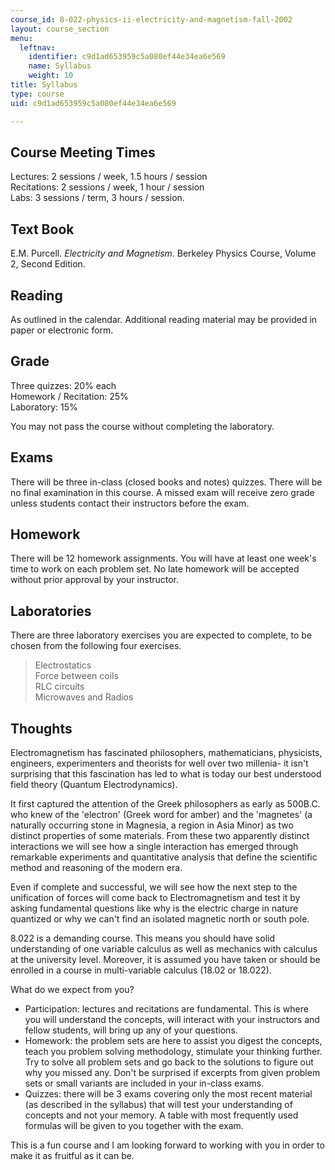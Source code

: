 ```yaml
---
course_id: 8-022-physics-ii-electricity-and-magnetism-fall-2002
layout: course_section
menu:
  leftnav:
    identifier: c9d1ad653959c5a080ef44e34ea6e569
    name: Syllabus
    weight: 10
title: Syllabus
type: course
uid: c9d1ad653959c5a080ef44e34ea6e569

---
```


Course Meeting Times
--------------------

Lectures: 2 sessions / week, 1.5 hours / session  
Recitations: 2 sessions / week, 1 hour / session  
Labs: 3 sessions / term, 3 hours / session.

Text Book
---------

E.M. Purcell. _Electricity and Magnetism_. Berkeley Physics Course, Volume 2, Second Edition.

Reading
-------

As outlined in the calendar. Additional reading material may be provided in paper or electronic form.

Grade
-----

Three quizzes: 20% each  
Homework / Recitation: 25%  
Laboratory: 15%

You may not pass the course without completing the laboratory.

Exams
-----

There will be three in-class (closed books and notes) quizzes. There will be no final examination in this course. A missed exam will receive zero grade unless students contact their instructors before the exam.

Homework
--------

There will be 12 homework assignments. You will have at least one week's time to work on each problem set. No late homework will be accepted without prior approval by your instructor.

Laboratories
------------

There are three laboratory exercises you are expected to complete, to be chosen from the following four exercises.

> Electrostatics  
> Force between coils  
> RLC circuits  
> Microwaves and Radios

Thoughts
--------

Electromagnetism has fascinated philosophers, mathematicians, physicists, engineers, experimenters and theorists for well over two millenia- it isn't surprising that this fascination has led to what is today our best understood field theory (Quantum Electrodynamics).

It first captured the attention of the Greek philosophers as early as 500B.C. who knew of the 'electron' (Greek word for amber) and the 'magnetes' (a naturally occurring stone in Magnesia, a region in Asia Minor) as two distinct properties of some materials. From these two apparently distinct interactions we will see how a single interaction has emerged through remarkable experiments and quantitative analysis that define the scientific method and reasoning of the modern era.

Even if complete and successful, we will see how the next step to the unification of forces will come back to Electromagnetism and test it by asking fundamental questions like why is the electric charge in nature quantized or why we can't find an isolated magnetic north or south pole.

8.022 is a demanding course. This means you should have solid understanding of one variable calculus as well as mechanics with calculus at the university level. Moreover, it is assumed you have taken or should be enrolled in a course in multi-variable calculus (18.02 or 18.022).

What do we expect from you?

*   Participation: lectures and recitations are fundamental. This is where you will understand the concepts, will interact with your instructors and fellow students, will bring up any of your questions.
*   Homework: the problem sets are here to assist you digest the concepts, teach you problem solving methodology, stimulate your thinking further. Try to solve all problem sets and go back to the solutions to figure out why you missed any. Don't be surprised if excerpts from given problem sets or small variants are included in your in-class exams.
*   Quizzes: there will be 3 exams covering only the most recent material (as described in the syllabus) that will test your understanding of concepts and not your memory. A table with most frequently used formulas will be given to you together with the exam.

This is a fun course and I am looking forward to working with you in order to make it as fruitful as it can be.